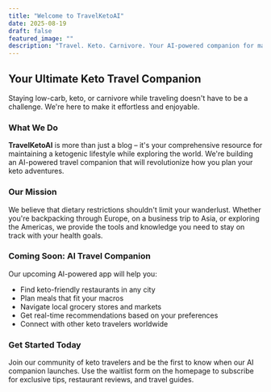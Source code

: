 ```yaml
---
title: "Welcome to TravelKetoAI"
date: 2025-08-19
draft: false
featured_image: ""
description: "Travel. Keto. Carnivore. Your AI-powered companion for maintaining a low-carb lifestyle anywhere in the world."
---
```


## Your Ultimate Keto Travel Companion

Staying low-carb, keto, or carnivore while traveling doesn't have to be a challenge. We're here to make it effortless and enjoyable.

### What We Do

**TravelKetoAI** is more than just a blog – it's your comprehensive resource for maintaining a ketogenic lifestyle while exploring the world. We're building an AI-powered travel companion that will revolutionize how you plan your keto adventures.

### Our Mission

We believe that dietary restrictions shouldn't limit your wanderlust. Whether you're backpacking through Europe, on a business trip to Asia, or exploring the Americas, we provide the tools and knowledge you need to stay on track with your health goals.

### Coming Soon: AI Travel Companion

Our upcoming AI-powered app will help you:
- Find keto-friendly restaurants in any city
- Plan meals that fit your macros
- Navigate local grocery stores and markets
- Get real-time recommendations based on your preferences
- Connect with other keto travelers worldwide

### Get Started Today

Join our community of keto travelers and be the first to know when our AI companion launches. Use the waitlist form on the homepage to subscribe for exclusive tips, restaurant reviews, and travel guides.